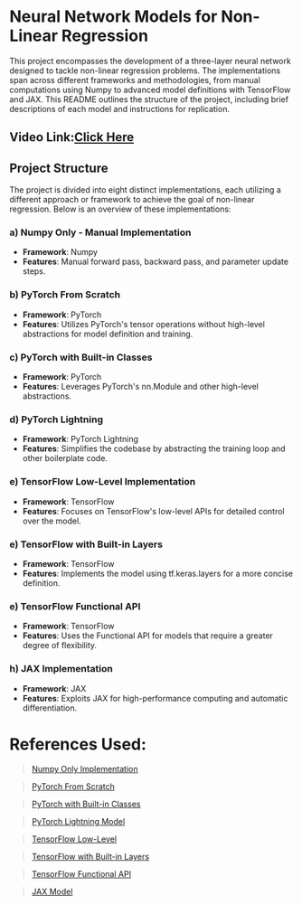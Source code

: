 # Neural Network Models for Non-Linear Regression

This project encompasses the development of a three-layer neural network designed to tackle non-linear regression problems. The implementations span across different frameworks and methodologies, from manual computations using Numpy to advanced model definitions with TensorFlow and JAX. This README outlines the structure of the project, including brief descriptions of each model and instructions for replication.


## Video Link:[Click Here](https://youtu.be/iQYjSWzYlPs)
## Project Structure

The project is divided into eight distinct implementations, each utilizing a different approach or framework to achieve the goal of non-linear regression. Below is an overview of these implementations:

### a) Numpy Only - Manual Implementation
- **Framework**: Numpy
- **Features**: Manual forward pass, backward pass, and parameter update steps.


### b) PyTorch From Scratch
- **Framework**: PyTorch
- **Features**: Utilizes PyTorch's tensor operations without high-level abstractions for model definition and training.


### c) PyTorch with Built-in Classes
- **Framework**: PyTorch
- **Features**: Leverages PyTorch's nn.Module and other high-level abstractions.


### d) PyTorch Lightning
- **Framework**: PyTorch Lightning
- **Features**: Simplifies the codebase by abstracting the training loop and other boilerplate code.


### e) TensorFlow Low-Level Implementation
- **Framework**: TensorFlow
- **Features**: Focuses on TensorFlow's low-level APIs for detailed control over the model.


### e) TensorFlow with Built-in Layers
- **Framework**: TensorFlow
- **Features**: Implements the model using tf.keras.layers for a more concise definition.


### e) TensorFlow Functional API
- **Framework**: TensorFlow
- **Features**: Uses the Functional API for models that require a greater degree of flexibility.


### h) JAX Implementation
- **Framework**: JAX
- **Features**: Exploits JAX for high-performance computing and automatic differentiation.


# **References Used**:
> [Numpy Only Implementation](https://colab.research.google.com/drive/1HS3qbHArkqFlImT2KnF5pcMCz7ueHNvY?usp=sharing&authuser=1#scrollTo=EGkS6nN6dQaz)

>[PyTorch From Scratch](https://docs.google.com/presentation/d/13Oo5gXwcsoq9oMC4XriAyxkvgicatBxfI4cZzDhRyiE/edit#slide=id.g826a355833_0_525)

>[PyTorch with Built-in Classes](https://colab.research.google.com/drive/1HS3qbHArkqFlImT2KnF5pcMCz7ueHNvY?usp=sharing&authuser=1#scrollTo=EGkS6nN6dQaz)

>[PyTorch Lightning Model](https://docs.google.com/presentation/d/13Oo5gXwcsoq9oMC4XriAyxkvgicatBxfI4cZzDhRyiE/edit#slide=id.g826a355833_0_525)

>[TensorFlow Low-Level](https://colab.research.google.com/drive/1UCJt8EYjlzCs1H1d1X0iDGYJsHKwu-NO?authuser=1#scrollTo=KC5RgwGeBP-9)

>[TensorFlow with Built-in Layers](https://colab.research.google.com/drive/1UCJt8EYjlzCs1H1d1X0iDGYJsHKwu-NO?authuser=1#scrollTo=SyC7KfV-YcYS)

>[TensorFlow Functional API](https://colab.research.google.com/drive/169PfzM0kvtA5UP4k6Sl1yCG9tsE2MLia?authuser=1#scrollTo=C_2FyZeXjHd1)

>[JAX Model](https://www.tutorialspoint.com/how-to-make-a-4d-plot-with-matplotlib-using-arbitrary-data)
